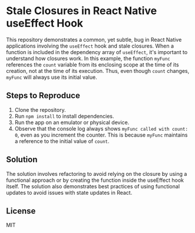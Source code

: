 # Stale Closures in React Native useEffect Hook

This repository demonstrates a common, yet subtle, bug in React Native applications involving the `useEffect` hook and stale closures.  When a function is included in the dependency array of `useEffect`, it's important to understand how closures work.  In this example, the function `myFunc` references the `count` variable from its enclosing scope at the time of its creation, not at the time of its execution. Thus, even though `count` changes, `myFunc` will always use its initial value.

## Steps to Reproduce

1. Clone the repository.
2. Run `npm install` to install dependencies.
3. Run the app on an emulator or physical device.
4. Observe that the console log always shows `myFunc called with count: 0`, even as you increment the counter.  This is because `myFunc` maintains a reference to the initial value of `count`.

## Solution

The solution involves refactoring to avoid relying on the closure by using a functional approach or by creating the function inside the useEffect hook itself. The solution also demonstrates best practices of using functional updates to avoid issues with state updates in React.  

## License

MIT